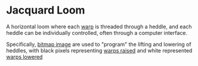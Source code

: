 # Jacquard Loom

A horizontal loom where each [warp](warp) is threaded through a heddle, and each heddle can be individually controlled, often through a computer interface. 

Specifically, [bitmap image](bitmap-image) are used to "program" the lifting and lowering of heddles, with black pixels representing [warps raised](warp-raised) and white represented [warps lowered](warp-lowered)